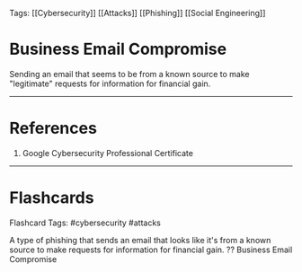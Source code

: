 Tags: [[Cybersecurity]] [[Attacks]] [[Phishing]] [[Social Engineering]]
# Business Email Compromise

Sending an email that seems to be from a known source to make "legitimate" requests for information for financial gain.

---
# References

1. Google Cybersecurity Professional Certificate

---
# Flashcards

Flashcard Tags: #cybersecurity #attacks 

A type of phishing that sends an email that looks like it's from a known source to make requests for information for financial gain.
??
Business Email Compromise
<!--SR:!2024-04-29,3,250!2024-04-28,3,250-->